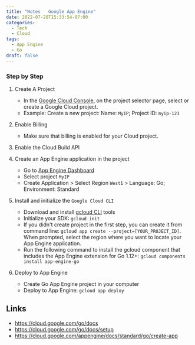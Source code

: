 ```yaml
---
title: "Notes   Google App Engine"
date: 2022-07-28T15:33:54-07:00
categories:
  - Tech
  - Cloud
tags:
  - App Engine
  - Go
draft: false
---
```


### Step by Step
1. Create A Project
   * In the [Google Cloud Console](https://console.cloud.google.com/welcome), on the project selector page, select or create a Google Cloud project.
   * Example: Create a new project: Name: `MyIP`; Project ID: `myip-123`

2. Enable Billing
   * Make sure that billing is enabled for your Cloud project.

3. Enable the Cloud Build API

4. Create an App Engine application in the project
   * Go to [App Engine Dashboard](https://console.cloud.google.com/appengine/start/create?walkthrough_id=resource-manager--create-project&project=myip-123)
   * Select project `MyIP`
   * Create Application > Select Region `West1` > Language: Go; Environment: Standard

5. Install and initialize the `Google Cloud CLI`
   * Download and install [gcloud CLI](https://cloud.google.com/sdk/docs/install) tools
   * Initialize your SDK: `gcloud init`
   * If you didn't create project in the first step, you can create it from command line: `gcloud app create --project=[YOUR_PROJECT_ID]`. When prompted, select the region where you want to locate your App Engine application.
   * Run the following command to install the gcloud component that includes the App Engine extension for Go 1.12+: `gcloud components install app-engine-go`

6. Deploy to App Engine 
   * Create Go App Engine project in your computer
   * Deploy to App Engine: `gcloud app deploy`

## Links
* https://cloud.google.com/go/docs
* https://cloud.google.com/go/docs/setup
* https://cloud.google.com/appengine/docs/standard/go/create-app